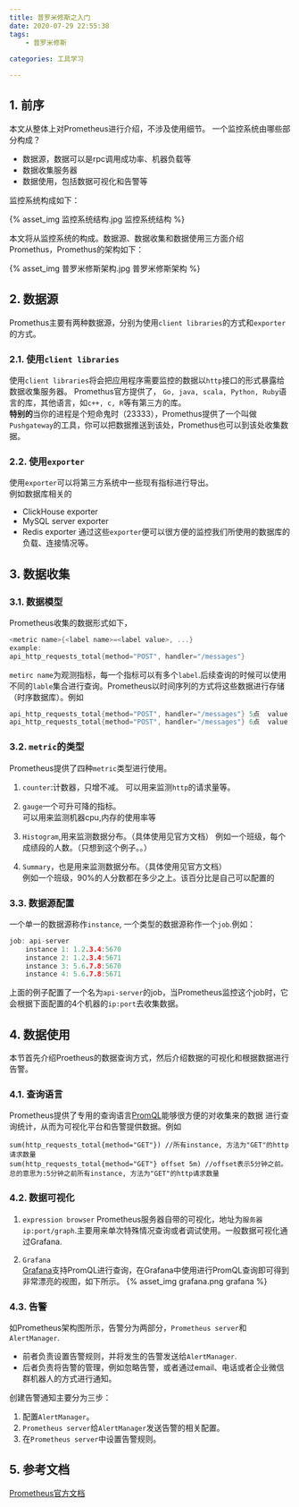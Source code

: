 ```yaml
---
title: 普罗米修斯之入门
date: 2020-07-29 22:55:38
tags:
    - 普罗米修斯
  
categories: 工具学习

---
```

## 1. 前序  
本文从整体上对Prometheus进行介绍，不涉及使用细节。
一个监控系统由哪些部分构成？
- 数据源，数据可以是rpc调用成功率、机器负载等
- 数据收集服务器
- 数据使用，包括数据可视化和告警等     
<!-- more -->  

监控系统构成如下：  

{% asset_img 监控系统结构.jpg 监控系统结构 %}  

本文将从监控系统的构成。数据源、数据收集和数据使用三方面介绍Promethus，Promethus的架构如下：  

{% asset_img 普罗米修斯架构.jpg 普罗米修斯架构 %}  


## 2. 数据源  
Promethus主要有两种数据源，分别为使用`client libraries`的方式和`exporter`的方式。  

### 2.1. 使用`client libraries`  
使用`client libraries`将会把应用程序需要监控的数据以`http`接口的形式暴露给数据收集服务器。
Promethus官方提供了， `Go, java, scala, Python, Ruby`语言的库，其他语言，如`c++, c, R`等有第三方的库。  
**特别的**当你的进程是个短命鬼时（23333），Promethus提供了一个叫做`Pushgateway`的工具，你可以把数据推送到该处，Promethus也可以到该处收集数据。  

### 2.2. 使用`exporter`   
使用`exporter`可以将第三方系统中一些现有指标进行导出。  
例如数据库相关的
- ClickHouse exporter
- MySQL server exporter
- Redis exporter 
通过这些`exporter`便可以很方便的监控我们所使用的数据库的负载、连接情况等。  

## 3. 数据收集  

### 3.1. 数据模型
Prometheus收集的数据形式如下，
```cpp
<metric name>{<label name>=<label value>, ...}
example:
api_http_requests_total{method="POST", handler="/messages"} 
```
`metirc name`为观测指标，每一个指标可以有多个`label`.后续查询的时候可以使用不同的`lable`集合进行查询。Prometheus以时间序列的方式将这些数据进行存储（时序数据库）。例如

```cpp
api_http_requests_total{method="POST", handler="/messages"} 5点  value = 2  
api_http_requests_total{method="POST", handler="/messages"} 6点  value = 7
```

### 3.2. `metric`的类型  
Prometheus提供了四种`metric`类型进行使用。  
1. `counter`:计数器，只增不减。
   可以用来监测`http`的请求量等。
    
2. `gauge`一个可升可降的指标。  
   可以用来监测机器cpu,内存的使用率等  

3. `Histogram`,用来监测数据分布。（具体使用见官方文档）
   例如一个班级，每个成绩段的人数。（只想到这个例子。。）

4. `Summary`，也是用来监测数据分布。（具体使用见官方文档）  
   例如一个班级，90%的人分数都在多少之上。该百分比是自己可以配置的

### 3.3. 数据源配置  
一个单一的数据源称作`instance`, 一个类型的数据源称作一个`job`.例如：
```cpp
job: api-server
    instance 1: 1.2.3.4:5670
    instance 2: 1.2.3.4:5671
    instance 3: 5.6.7.8:5670
    instance 4: 5.6.7.8:5671
```
上面的例子配置了一个名为`api-server`的job，当Prometheus监控这个job时，它会根据下面配置的4个机器的`ip:port`去收集数据。

## 4. 数据使用  
本节首先介绍Proetheus的数据查询方式，然后介绍数据的可视化和根据数据进行告警。

### 4.1. 查询语言
Prometheus提供了专用的查询语言[PromQL](https://prometheus.io/docs/prometheus/latest/querying/basics/)能够很方便的对收集来的数据
进行查询统计，从而为可视化平台和告警提供数据。例如

```
sum(http_requests_total{method="GET"}) //所有instance, 方法为"GET"的http请求数量
sum(http_requests_total{method="GET"} offset 5m) //offset表示5分钟之前。总的意思为:5分钟之前所有instance, 方法为"GET"的http请求数量 
```

### 4.2. 数据可视化  
1. `expression browser`
    Prometheus服务器自带的可视化，地址为`服务器ip:port/graph`.主要用来单次特殊情况查询或者调试使用。一般数据可视化通过Grafana.  

2. `Grafana`  
    [Grafana](https://grafana.com/)支持PromQL进行查询，在Grafana中使用进行PromQL查询即可得到非常漂亮的视图，如下所示。
    {% asset_img grafana.png grafana %} 

### 4.3. 告警  
如Prometheus架构图所示，告警分为两部分，`Prometheus server`和`AlertManager`.  

- 前者负责设置告警规则，并将发生的告警发送给`AlertManager`.  
- 后者负责将告警的管理，例如忽略告警，或者通过email、电话或者企业微信群机器人的方式进行通知。

创建告警通知主要分为三步：
1. 配置`AlertManager`。
2. `Prometheus server`给`AlertManager`发送告警的相关配置。
3. 在`Prometheus server`中设置告警规则。

## 5. 参考文档  
[Prometheus官方文档](https://prometheus.io/docs/introduction/overview/)